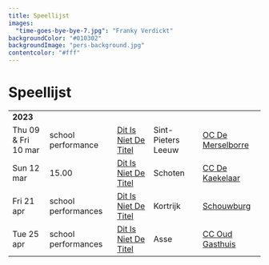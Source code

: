 ```yaml
---
title: Speellijst
images:
  "time-goes-bye-bye-7.jpg": "Franky Verdickt"
backgroundColor: "#010302"
backgroundImage: "pers-background.jpg"
contentcolor: "#fff"
---
```

# Speellijst

<div class="table-responsive">
<table class="playlist">
<tr><td colspan="5"><strong>2023</strong></td></tr>
<tr><td>Thu 09 & Fri 10 mar</td><td>school performance</td><td><a href="/nl/shows/dit-is-niet-de-titel">Dit Is Niet De Titel</a></td><td>Sint-Pieters Leeuw</td><td><a href="https://www.brulspl.be/">OC De Merselborre</a></td></tr>
<tr><td>Sun 12 mar</td><td>15.00</td><td><a href="/nl/shows/dit-is-niet-de-titel">Dit Is Niet De Titel</a></td><td>Schoten</td><td><a href="https://www.ccschoten.be/">CC De Kaekelaar</a></td></tr>
<tr><td>Fri 21 apr</td><td>school performances</td><td><a href="/nl/shows/dit-is-niet-de-titel">Dit Is Niet De Titel</a></td><td>Kortrijk</td><td><a href="https://www.cultuurcentrumkortrijk.be/">Schouwburg</a></td></tr>
<tr><td>Tue 25 apr</td><td>school performances</td><td><a href="/nl/shows/dit-is-niet-de-titel">Dit Is Niet De Titel</a></td><td>Asse</td><td><a href="https://www.ccasse.be/">CC Oud Gasthuis</a></td></tr>

</table>
</div>
